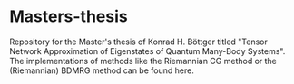 # Masters-thesis
Repository for the Master's thesis of Konrad H. Böttger titled "Tensor Network Approximation of Eigenstates of Quantum Many-Body Systems". The implementations of methods like the Riemannian CG method or the (Riemannian) BDMRG method can be found here.
